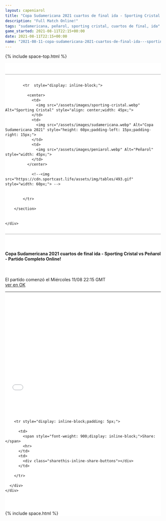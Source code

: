 ```yaml
---
layout: capeniarol
title: "Copa Sudamericana 2021 cuartos de final ida - Sporting Cristal vs Peñarol - Full Match Online!"
description: "Full Match Online!"
tags: "sudamericana, peñarol, sporting cristal, cuartos de final, ida"
game_started: 2021-08-11T22:15+00:00
date: 2021-08-11T22:15+00:00
name: "2021-08-11-copa-sudamericana-2021-cuartos-de-final-ida---sporting-cristal-vs-penarol---partido-completo-online.md"
---
```


<div id="fb-root"></div>
<script async defer crossorigin="anonymous" src="https://connect.facebook.net/en_US/sdk.js#xfbml=1&version=v11.0&appId=360550859009535&autoLogAppEvents=1" nonce="GWSoBacg"></script>

  {% include space-top.html %}

<style>

  .seccion-banner {
    background-color: #e3dbdb;
    padding: 10px;
  }

  .iframe-container {
    overflow: hidden;
    /* 16:9 aspect ratio */
    padding-top: 56.25%;
    position: relative;
  }

  .iframe-container iframe {
    border: 0;
    height: 100%;
    left: 0;
    position: absolute;
    top: 0;
    width: 100%;
  }

</style>



<div class="container" style="background-color: #fff;padding-top: 35px;">


   <div class="row">
    <div class="col-sm-12" style="background: #fff;">
        <section class="section-banner" style="background: #fff;padding-top: 12px;padding-bottom: 12px;border-top: 2px solid #ccc;border-bottom: 2px solid #ccc;">  <!-- border-bottom: 2px solid #001b68; -->

            <tr  style="display: inline-block;">

              <center>
                <td>
                  <img src="/assets/images/sporting-cristal.webp" Alt="Sporting Cristal" style="align: center;width: 45px;">
                </td>
                <td>
                  <img src="/assets/images/sudamericana.webp" Alt="Copa Sudamericana 2021" style="height: 60px;padding-left: 15px;padding-right: 15px;">
                </td>
                <td>
                  <img src="/assets/images/peniarol.webp" Alt="Peñarol" style="width: 45px;">
                </td>
              </center>

                <!--<img src="https://cdn.sportcast.life/assets/img/tables/493.gif" style="width: 60px;"> -->


            </tr>

        </section>


    </div>
  </div>

  <section>
    <div class="container" style="padding-top: 35px;padding-bottom: 35px;">
      <div class="row">
        <h4>Copa Sudamericana 2021 cuartos de final ida - Sporting Cristal vs Peñarol - Partido Completo Online!</h4><br>
        <p>El partido comenzó el <span>Miércoles 11/08 22:15 GMT</span><br>
        <a href="//ok.ru/videoembed/2782967040691">ver en OK</a></p>
        <hr>
        <br><br>
        <div class="col-sm-12 iframe-container">
          <iframe src="//ok.ru/videoembed/2782967040691" allowfullscreen></iframe> <!-- <iframe width="560" height="315" src="//ok.ru/videoembed/2685580413619" frameborder="0" allow="autoplay" allowfullscreen></iframe> //ok.ru/videoembed/2683932773043 -->
        </div>
      </div>
    </div>
  </section>

<section class="container">
  <div class="row" style="padding-top: 30px;padding-bottom: 30px;">
    <div class="col-sm-12" style="background-color: #fff;">

        <tr style="display: inline-block;padding: 5px;">

          <td>
            <span style="font-weight: 900;display: inline-block;">Share: </span>
            <hr>
          </td>
          <td>
            <div class="sharethis-inline-share-buttons"></div>
          </td>

        </tr>

      </div>
    </div>
  </section>

  <div class="fb-comments" data-href="{{ post.url }}" data-width="100%" data-numposts="20"></div>

  {% include space.html %}
